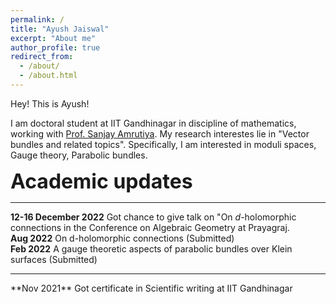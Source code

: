 ```yaml
---
permalink: /
title: "Ayush Jaiswal"
excerpt: "About me"
author_profile: true
redirect_from: 
  - /about/
  - /about.html
---
```


Hey! This is Ayush!

I am doctoral student at IIT Gandhinagar in discipline of mathematics, working with [Prof. Sanjay Amrutiya](https://sites.google.com/site/amrutsanj). My research interestes lie in "Vector bundles and related topics".
Specifically, I am interested in moduli spaces, Gauge theory, Parabolic bundles.

**<font size="6">Academic updates</font>**  
<hr style="border:3px light gray"> 

**12-16 December 2022** Got chance to give talk on "On $d$-holomorphic connections in the <it>Conference on Algebraic Geometry</it> at Prayagraj.
<br>
**Aug 2022** On d-holomorphic connections (Submitted)  
**Feb 2022** A gauge theoretic aspects of parabolic bundles over Klein surfaces (Submitted)
<hr style="border:3px light gray">  
**Nov 2021** Got certificate in Scientific writing at IIT Gandhinagar
